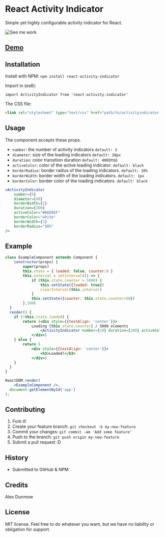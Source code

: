 # React Activity Indicator

Simple yet highly configurable activity indicator for React.

![See me work](http://i.imgur.com/gtERQ2h.gif)

## [Demo](https://blockninja.github.io/react-activity-indicator/)

## Installation

Install with NPM: `npm install react-activity-indicator`

Import in (es6):

`import ActivityIndicator from 'react-activity-indicator'`

The CSS file:

```html
<link rel="stylesheet" type="text/css" href="path/to/activityindicator.css">
```

## Usage

The component accepts these props.

- `number`: the number of activity indicators `default: 3`
- `diameter`: size of the loading indicators `default: 20px`
- `duration`: color transition duration `default: 400`(ms)
- `activeColor`: color of the active loading indicator. `default: black`
- `borderRadius`: border radius of the loading indicators. `default: 10%`
- `borderWidth`: border width of the loading indicators. `default: 1px`
- `borderColor`: border color of the loading indicators. `default: black`


```jsx
<ActivityIndicator
	number={5}
	diameter={40}
	borderWidth={1}
	duration={300}
	activeColor="#66D9EF"
	borderColor="white"
	borderWidth={5}
	borderRadius="50%" 
/>
```

## Example

```jsx
class ExampleComponent extends Component {
	constructor(props) {
		super(props)
		this.state = { loaded: false, counter:0 }
		this.interval = setInterval(() => {
			if (this.state.counter > 5000) {
				this.setState({loaded: true})
				clearInterval(this.interval)
			}
			this.setState({counter: this.state.counter+50})
		},100)
  }
  render() {
    if (!this.state.loaded) {
    	return (<div style={{textAlign: 'center'}}>
    		Loading {this.state.counter} / 5000 elements
				<ActivityIndicator number={10} duration={200} activeColor="#0070bf" borderWidth={2} borderRadius="50%" diameter={25} />
			</div>)
  	} else {
  		return (
  			<div style={{textAlign: 'center'}}>
	  			<h3>Loaded!</h3>
  			</div>)
  	}
  }
}

ReactDOM.render(
	<ExampleComponent />,
  document.getElementById('app')
);

```

## Contributing

1. Fork it!
2. Create your feature branch: `git checkout -b my-new-feature`
3. Commit your changes: `git commit -am 'Add some feature'`
4. Push to the branch: `git push origin my-new-feature`
5. Submit a pull request :D

## History

* Submitted to GitHub & NPM

## Credits

Alex Dunmow

## License

MIT license. Feel free to do whatever you want, but we have no liability or obligation for support.